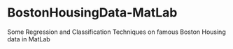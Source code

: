 # BostonHousingData-MatLab
Some Regression and Classification Techniques on famous Boston Housing data in MatLab

